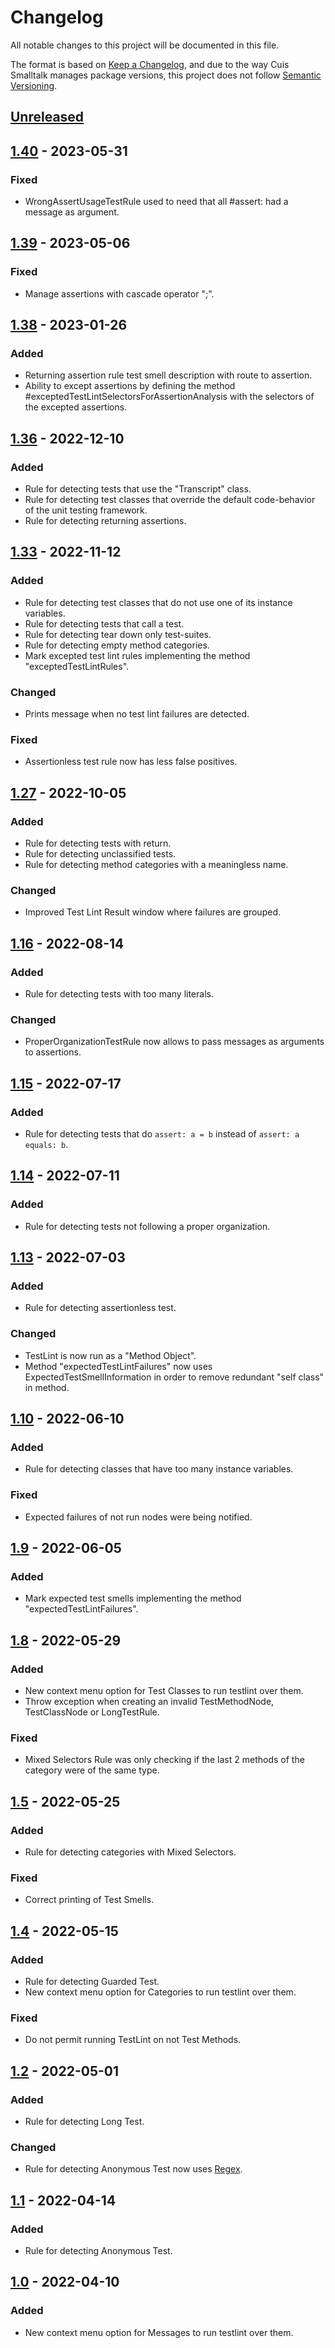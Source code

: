 # Changelog
All notable changes to this project will be documented in this file.

The format is based on [Keep a Changelog](https://keepachangelog.com/en/1.0.0/),
and due to the way Cuis Smalltalk manages package versions, this project does not follow [Semantic Versioning](https://semver.org/spec/v2.0.0.html).

## [Unreleased](https://github.com/Garuflax/cuis-testlint/compare/v1.40...HEAD)

## [1.40](https://github.com/Garuflax/cuis-testlint/compare/v1.39...v1.40) - 2023-05-31
### Fixed
- WrongAssertUsageTestRule used to need that all #assert: had a message as argument.

## [1.39](https://github.com/Garuflax/cuis-testlint/compare/v1.38...v1.39) - 2023-05-06
### Fixed
- Manage assertions with cascade operator ";".

## [1.38](https://github.com/Garuflax/cuis-testlint/compare/v1.36...v1.38) - 2023-01-26
### Added
- Returning assertion rule test smell description with route to assertion.
- Ability to except assertions by defining the method #exceptedTestLintSelectorsForAssertionAnalysis with the selectors of the excepted assertions.

## [1.36](https://github.com/Garuflax/cuis-testlint/compare/v1.33...v1.36) - 2022-12-10
### Added
- Rule for detecting tests that use the "Transcript" class.
- Rule for detecting test classes that override the default code-behavior of the unit testing framework.
- Rule for detecting returning assertions.

## [1.33](https://github.com/Garuflax/cuis-testlint/compare/v1.27...v1.33) - 2022-11-12
### Added
- Rule for detecting test classes that do not use one of its instance variables.
- Rule for detecting tests that call a test.
- Rule for detecting tear down only test-suites.
- Rule for detecting empty method categories.
- Mark excepted test lint rules implementing the method "exceptedTestLintRules".

### Changed
- Prints message when no test lint failures are detected.

### Fixed
- Assertionless test rule now has less false positives.

## [1.27](https://github.com/Garuflax/cuis-testlint/compare/v1.16...v1.27) - 2022-10-05
### Added
- Rule for detecting tests with return.
- Rule for detecting unclassified tests.
- Rule for detecting method categories with a meaningless name.

### Changed
- Improved Test Lint Result window where failures are grouped.

## [1.16](https://github.com/Garuflax/cuis-testlint/compare/v1.15...v1.16) - 2022-08-14
### Added
- Rule for detecting tests with too many literals.

### Changed
- ProperOrganizationTestRule now allows to pass messages as arguments to assertions.

## [1.15](https://github.com/Garuflax/cuis-testlint/compare/v1.14...v1.15) - 2022-07-17
### Added
- Rule for detecting tests that do ```assert: a = b``` instead of ```assert: a equals: b```.

## [1.14](https://github.com/Garuflax/cuis-testlint/compare/v1.13...v1.14) - 2022-07-11
### Added
- Rule for detecting tests not following a proper organization.

## [1.13](https://github.com/Garuflax/cuis-testlint/compare/v1.10...v1.13) - 2022-07-03
### Added
- Rule for detecting assertionless test.

### Changed
- TestLint is now run as a "Method Object".
- Method "expectedTestLintFailures" now uses ExpectedTestSmellInformation in order to remove redundant "self class" in method.

## [1.10](https://github.com/Garuflax/cuis-testlint/compare/v1.9...v1.10) - 2022-06-10
### Added
- Rule for detecting classes that have too many instance variables.

### Fixed
- Expected failures of not run nodes were being notified.

## [1.9](https://github.com/Garuflax/cuis-testlint/compare/v1.8...v1.9) - 2022-06-05
### Added
- Mark expected test smells implementing the method "expectedTestLintFailures".

## [1.8](https://github.com/Garuflax/cuis-testlint/compare/v1.5...v1.8) - 2022-05-29
### Added
- New context menu option for Test Classes to run testlint over them.
- Throw exception when creating an invalid TestMethodNode, TestClassNode or LongTestRule.

### Fixed
- Mixed Selectors Rule was only checking if the last 2 methods of the category were of the same type.

## [1.5](https://github.com/Garuflax/cuis-testlint/compare/v1.4...v1.5) - 2022-05-25
### Added
- Rule for detecting categories with Mixed Selectors.

### Fixed
- Correct printing of Test Smells.

## [1.4](https://github.com/Garuflax/cuis-testlint/compare/v1.2...v1.4) - 2022-05-15
### Added
- Rule for detecting Guarded Test.
- New context menu option for Categories to run testlint over them.

### Fixed
- Do not permit running TestLint on not Test Methods.

## [1.2](https://github.com/Garuflax/cuis-testlint/compare/v1.1...v1.2) - 2022-05-01
### Added
- Rule for detecting Long Test.

### Changed
- Rule for detecting Anonymous Test now uses [Regex](https://github.com/nmingotti/Cuis-Smalltalk-Regex).

## [1.1](https://github.com/Garuflax/cuis-testlint/compare/v1.0...v1.1) - 2022-04-14
### Added
- Rule for detecting Anonymous Test.

## [1.0](https://github.com/Garuflax/cuis-testlint/releases/tag/v1.0) - 2022-04-10
### Added
- New context menu option for Messages to run testlint over them.

